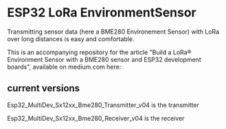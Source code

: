 # ESP32 LoRa EnvironmentSensor

Transmitting sensor data (here a BME280 Environement Sensor) with LoRa over long distances is easy and comfortable.

This is an accompanying repository for the article "Build a LoRa® Environment Sensor with a BME280 sensor and ESP32 development boards", available on medium.com here: 

## current versions

Esp32_MultiDev_Sx12xx_Bme280_Transmitter_v04 is the transmitter

Esp32_MultiDev_Sx12xx_Bme280_Receiver_v04 is the receiver



